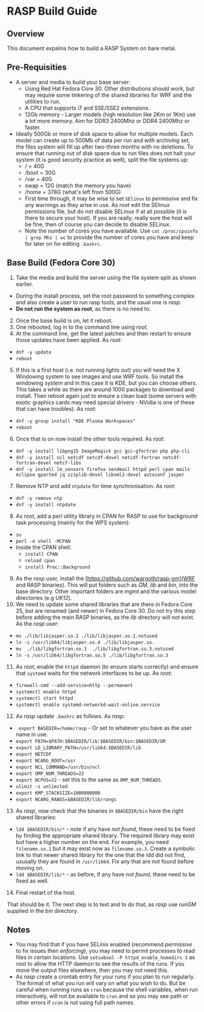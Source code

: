 # RASP Build Guide

## Overview
This document expalins how to build a RASP System on bare metal.

## Pre-Requisities
* A server and media to build your base server:
  * Using  Red Hat Fedora Core 30. Other distributions should work, but may require some tinkering of the shared libraries for WRF and the utilities to run.
  * A CPU that supports i7 and SSE/SSE2 extensions.
  * 12Gb memory - Larger models (high resolution like 2Km or 1Km) use a lot more memory. Aim for DDR3 2400Mhz or DDR4 2400Mhz or faster.
* Ideally 500Gb or more of disk space to allow for multiple models. Each model can create up to 500Mb of data per run and with archiving set, the files system will fill up after two-three months with no deletions. To ensure that running out of disk space due to run files does not halt your system (it is good security practice as well), split the file systems up:
    * / = 40G
    * /boot = 30G
    * /var = 40G
    * swap = 12G (match the memory you have)
    * /home = 378G (what's left from 500G)
  * First time through, it may be wise to set ```SElinux``` to *permissive* and fix any warnings as they arise in use. As *root* edit the SElinux permissions file, but do not disable SELinux if at all possible (it is there to secure your host). If you are really, really sure the host will be fine, then of course you can decide to disable *SELinux*.
   * Note the number of cores you have available. Use ```cat /proc/cpuinfo | grep Mhz | wc``` to provide the number of cores you have and keep for later on for editing ```.bashrc```.

## Base Build (Fedora Core 30)
1. Take the media and build the server using the file system split as shown earlier. 
  * During the install process, set the root password to something complex and also create a user to run rasp tools, and the usual one is *rasp*. 
  * **Do not run the system as root**, as there is no need to.
2. Once the base build is on, let it reboot.
3. One rebooted, log in to the command line using *root*.
4. At the command line, get the latest patches and then restart to ensure those updates have been applied. As *root*:
  * ```dnf -y update```
  * ```reboot```
5. If this is a first host (i.e. not running *lights out*) you will need the X Windowing system to see images and use WRF tools. So install the windowing system and in this case it is KDE, but you can choose others. This takes a while as there are around 1000 packages to download and install. Then reboot again just to ensure a clean load (some servers with exotic graphics cards may need special drivers - NVidia is one of these that can have troubles). As *root*:
  * ```dnf -y group install "KDE Plasma Workspaces"```
  * ```reboot```
6. Once that is on now install the other tools required. As *root*:
  * ```dnf -y install libpng15 ImageMagick gcc gcc-gfortran php php-cli ```
  * ```dnf -y install ncl netcdf netcdf-devel netcdf-fortran netcdf-fortran-devel netcf-libs ```
  * ```dnf -y install lm_sensors firefox sendmail httpd perl cpan mailx eclipse gparted jq zziplib-devel libxml2-devel autoconf jasper ```
7. Remove NTP and add ```ntpdate``` for time synchronisation. As *root*:
  * ```dnf -y remove ntp```
  * ```dnf -y install ntpdate```
8. As *root*, add a perl utility library in CPAN for RASP to use for background task processing (mainly for the WPS system):
  * ```su```
  * ```perl -e shell -MCPAN```
  * Inside the CPAN shell: 
    * ```install CPAN```
    * ```reload cpan```
    * ```install Proc::Background```
9. As the *rasp* user, install the [https://github.com/wargoth/rasp-gm](WRF and RASP binaries). This will put folders such as *GM*, *lib* and *bin*, into the base directory. Other important folders are *mgmt* and the various model directories (e.g *UK12*).
10. We need to update some shared libraries that are there in Fedora Core 25, but are renamed (and newer) in Fedora Core 30. Do not try this step before adding the main RASP binaries, as the *lib* directory will not exist. As the *rasp* user:
  * ```mv ./lib/libjasper.so.1 ./lib/libjasper.so.1.notused```
  * ```ln -s /usr/lib64/libjasper.so.4 ./lib/libjasper.so.```
  * ```mv  ./lib/libgfortran.so.3  ./lib/libgfortran.so.3.notused```
  * ```ln -s /usr/lib64/libgfortran.so.5 ./lib/libgfortran.so.3```
11. As *root*, enable the ```httpd``` daemon (to ensure starts correctly) and ensure that ```systemd``` waits for the network interfaces to be up. As *root*:
  * ```firewall-cmd --add-service=http --permanent```
  * ```systemctl enable httpd```
  * ```systemctl start httpd```
  * ```systemctl enable systemd-networkd-wait-online.service```
12. As *rasp* update ```.bashrc``` as follows. As *rasp*:
  * ``` export BASEDIR=/home/rasp``` - Or set to whatever you have as the user name in use.
  * ```export PATH=$PATH:$BASEDIR/lib:$BASEDIR/bin:$BASEDIR/GM```
  * ```export LD_LIBRARY_PATH=/usr/lib64:$BASEDIR/lib```
  * ```export NETCDF```
  * ```export NCARG_ROOT=/usr```
  * ```export NCL_COMMAND=/usr/bin/ncl```
  * ```export OMP_NUM_THREADS=22``` 
  * ```export NCPUS=22``` - set this to the same as ```OMP_NUM_THREADS```.
  * ```ulimit -s unlimited```
  * ```export KMP_STACKSIZE=1000000000```
  * ```export NCARG_RANGS=$BASEDIR/lib/rangs```
13. As *rasp*, now check that the binaries in ```$BASEDIR/bin``` have the right shared libraries:
  * ```ldd $BASEDIR/bin/*``` - note if any have *not found*, these need to be fixed by finding the appropriate shared library. The required library may exist but have a higher number on the end. For example, you need ```filename.so.1``` but it may exist now as ```filename.so.3```. Create a symbolic link to that newer shared library for the one that the ldd did not find, ususally they are found in ```/usr/lib64```. Fix any that are not found before moving on.
  * ```ldd $BASEDIR/lib/*``` - as before,  if any have *not found*, these need to be fixed as well.
14. Final restart of the host.

That should be it. The next step is to test and to do that, as *rasp* use *runGM <model name>* supplied in the *bin* directory.

## Notes ##
  * You may find that if you have SELinix enabled (recommend *permissive* to fix issues then *enforcing*), you may need to permit processes to read files in certain locations. Use ```setsebool -P httpd_enable_homedirs 1``` as *root* to allow the HTTP daemon to see the results of the runs. If you move the output files elsewhere, then you may not need this.
  * As *rasp* create a crontab entry for your runs if you plan to run regularly. The format of what you run will vary on what you wish to do. But be careful when running runs as ```cron``` because the shell variables, when run interactively, will not be available to ```cron``` and so you may see path or other errors if ```cron``` is not using full path names.
 

